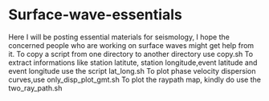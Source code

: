 # Surface-wave-essentials
Here I will be posting essential materials for seismology, I hope the concerned people who are working on surface waves might get help from it.
To copy a script from one directory to another directory use copy.sh
To extract informations like station latitute, station longitude,event latitude and event longitude use the script lat_long.sh
To plot phase velocity dispersion curves,use only_disp_plot_gmt.sh
To plot the raypath map, kindly do use the two_ray_path.sh 

